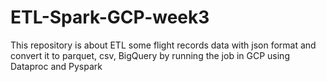 # ETL-Spark-GCP-week3
This repository is about ETL some flight records data with json format and convert it to parquet, csv, BigQuery by running the job in GCP using Dataproc and Pyspark
